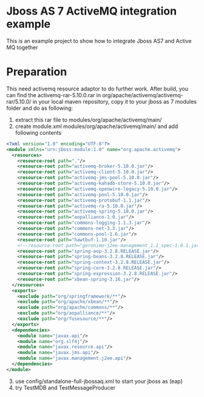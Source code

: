 Jboss AS 7 ActiveMQ integration example
============

This is an example project to show how to integrate Jboss AS7 and Active MQ together

Preparation
============

This need activemq resource adaptor to do further work. After build, you can find the activemq-rar-5.10.0.rar in org/apache/activemq/activemq-rar/5.10.0/ in your local maven repository, copy it to your jboss as 7 modules folder and do as following:

1. extract this rar file to modules/org/apache/activemq/main/
2. create module.xml modules/org/apache/activemq/main/ and add following contents
```xml
<?xml version="1.0" encoding="UTF-8"?>
<module xmlns="urn:jboss:module:1.0" name="org.apache.activemq">
  <resources>
    <resource-root path="."/>
    <resource-root path="activemq-broker-5.10.0.jar"/>
    <resource-root path="activemq-client-5.10.0.jar"/>
    <resource-root path="activemq-jms-pool-5.10.0.jar"/>
    <resource-root path="activemq-kahadb-store-5.10.0.jar"/>
    <resource-root path="activemq-openwire-legacy-5.10.0.jar"/>
    <resource-root path="activemq-pool-5.10.0.jar"/>
    <resource-root path="activemq-protobuf-1.1.jar"/>
    <resource-root path="activemq-ra-5.10.0.jar"/>
    <resource-root path="activemq-spring-5.10.0.jar"/>
    <resource-root path="aopalliance-1.0.jar"/>
    <resource-root path="commons-logging-1.1.3.jar"/>
    <resource-root path="commons-net-3.3.jar"/>
    <resource-root path="commons-pool-1.6.jar"/>
    <resource-root path="hawtbuf-1.10.jar"/>
    <!--resource-root path="geronimo-j2ee-management_1.1_spec-1.0.1.jar"/-->
    <resource-root path="spring-aop-3.2.8.RELEASE.jar"/>
    <resource-root path="spring-beans-3.2.8.RELEASE.jar"/>
    <resource-root path="spring-context-3.2.8.RELEASE.jar"/>
    <resource-root path="spring-core-3.2.8.RELEASE.jar"/>
    <resource-root path="spring-expression-3.2.8.RELEASE.jar"/>
    <resource-root path="xbean-spring-3.16.jar"/>
  </resources>
  <exports>
    <exclude path="org/springframework/**"/>
    <exclude path="org/apache/xbean/**"/>
    <exclude path="org/apache/commons/**"/>
    <exclude path="org/aopalliance/**"/>
    <exclude path="org/fusesource/**"/>
  </exports>
  <dependencies>
    <module name="javax.api"/>
    <module name="org.slf4j"/>
    <module name="javax.resource.api"/>
    <module name="javax.jms.api"/>
    <module name="javax.management.j2ee.api"/>
  </dependencies>
</module>
```

3. use config/standalone-full-jbossaq.xml to start your jboss as (eap)
4. try TestMDB and TestMessageProducer